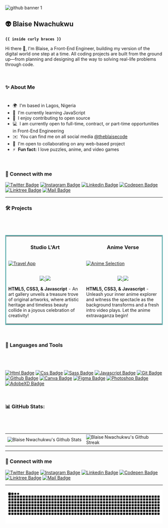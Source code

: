![github banner 1](https://github.com/theblaisecode/imnotsureyet/assets/89015653/ef090987-993e-4476-8169-6dc961c6b521)

## 👽 Blaise Nwachukwu

**`{{ inside curly braces }}`**

Hi there 👋, I'm Blaise, a Front-End Engineer, building my version of the digital world one step at a time. All coding projects are built from the ground up—from planning and designing all the way to solving real-life problems through code.

<br/>

### ✨ About Me

#

*   🌍  I'm based in Lagos, Nigeria
*   🧠  I'm currently learning JavaScript
*   🚀  I enjoy contributing to open source
*   💻  I am currently open to full-time, contract, or part-time opportunities in Front-End Engineering
*   ✉️  You can find me on all social media [@theblaisecode](@theblaisecode)
*   🤝  I'm open to collaborating on any web-based project
*   ⚡  **Fun fact:** I love puzzles, anime, and video games
<!-- *   🌐  Explore my portfolio at [TheBlaiseCode Portfolio](https://theblaisecode/) -->

<br/>


### 🔗 Connect with me

<!-- Social icons section -->

[![Twitter Badge](https://img.shields.io/badge/-twitter-00C7F7?style=for-the-badge&labelColor=1ca0f1&logo=twitter&logoColor=white)](https://twitter.com/theblaisecode)
[![Instagram Badge](https://img.shields.io/badge/-instagram-e84393?style=for-the-badge&labelColor=bf397a&logo=instagram&logoColor=white)](https://instagram.com/theblaisecode)
[![Linkedin Badge](https://img.shields.io/badge/-LinkedIn-139ddd?style=for-the-badge&labelColor=0e76a8&logo=linkedin&logoColor=white)](https://www.linkedin.com/in/theblaisecode/)
[![Codepen Badge](https://img.shields.io/badge/Codepen-f2f2f2?style=for-the-badge&labelColor=595959&logo=codepen&logoColor=white)](https://codepen.io/theblaisecode)
[![Linktree Badge](https://img.shields.io/badge/linktree-1de9b6?style=for-the-badge&labelColor=16b58d&logo=linktree&logoColor=white)](https://linktr.ee/theblaisecode)
[![Mail Badge](https://img.shields.io/badge/-mail-E94134?style=for-the-badge&labelColor=CC2D29&logo=gmail&logoColor=white)](mailto:theblaisecode@gmail.com)

---

### 🛠 Projects

#

<br/>

<table bordercolor="#66b2b2">
   <tr>
      <td width="50%" valign="top">
         <h3 align="center">Studio L'Art</h3>
         <br />
         <a target="_blank" href="https://theblaisecode.github.io/Studio-L-art/">
            <img src="images/studio.gif" width="100%" alt="Travel App" />
         </a>
         <br />
         <br />
         <p align="center">
            <a href="https://github.com/theblaisecode/Studio-L-art" target="_blank">
               <img
                  src="https://img.shields.io/badge/REPO-000000?style=for-the-badge&logo=github&logoColor=white"
               />
            </a>
            <a href="https://theblaisecode.github.io/Studio-L-art/" target="_blank">
               <img
                  src="https://img.shields.io/badge/WEBSITE-BEE392?style=for-the-badge&logo=wordpress&logoColor=black"
               />
            </a>
         </p>
         <p>
            <strong
               >HTML5, CSS3, & Javascript</strong> - An art gallery unveils a treasure trove of original artworks, where artistic heritage and timeless beauty collide in a joyous celebration of creativity!
      </td>
      <td width="50%" valign="top">
         <h3 align="center">Anime Verse</h3>
         <br />
         <a
            target="_blank"
            href="https://theblaisecode.github.io/Anime-Project/"
         >
            <img src="images/anime.gif" width="100%" alt="Anime Selection" />
         </a>
         <br />
         <br />
         <p align="center">
            <a href="https://github.com/theblaisecode/Anime-Project" target="_blank">
               <img
                  src="https://img.shields.io/badge/REPO-000000?style=for-the-badge&logo=github&logoColor=white"
               />
            </a>
            <a
               href="https://theblaisecode.github.io/Anime-Project/"
               target="_blank"
            >
               <img
                  src="https://img.shields.io/badge/WEBSITE-BEE392?style=for-the-badge&logo=wordpress&logoColor=black"
               />
            </a>
         </p>
         <p>
            <strong>HTML5, CSS3, & Javascript</strong> - Unleash your inner anime explorer and witness the spectacle as the background transforms and a fresh intro video plays. Let the anime extravaganza begin!
         </p>
      </td>
   </tr>
<!--
   <tr>
      <td width="50%" valign="top">
         <h3 align="center">TheBlaiseCode</h3>
         <br />
         <a target="_blank" href="https://theblaisecode.netlify.app/">
            <img src="images/blaise.gif" width="100%" alt="Portfolio" />
         </a>
         <br />
         <br />
         <p align="center">
            <a href="https://github.com/theblaisecode" target="_blank">
               <img
                  src="https://img.shields.io/badge/REPO-000000?style=for-the-badge&logo=github&logoColor=white"
               />
            </a>
            <a href="https://theblaisecode.netlify.app/" target="_blank">
               <img
                  src="https://img.shields.io/badge/WEBSITE-BEE392?style=for-the-badge&logo=wordpress&logoColor=black"
               />
            </a>
         </p>
         <p>
            <strong>HTML5, CSS3, & Javascript</strong> - A portfolio site, a digital showcase where my ideas come to life. Contains my projects and collaborations, and ways to get in touch with me.
         </p>
      </td>
      <td width="50%" valign="top">
         <h3 align="center">Matching Cards</h3>
         <br />
         <a target="_blank" href="https://poke-matchcards.netlify.app/">
            <img
               src="images/gif3.gif"
               width="100%"
               alt="Matching Cards"
            />
         </a>
         <br />
         <br />
         <p align="center">
            <a href="https://github.com/theblaisecode" target="_blank">
               <img
                  src="https://img.shields.io/badge/REPO-000000?style=for-the-badge&logo=github&logoColor=white"
               />
            </a>
            <a href="https://poke-matchcards.netlify.app" target="_blank">
               <img
                  src="https://img.shields.io/badge/WEBSITE-BEE392?style=for-the-badge&logo=wordpress&logoColor=black"
               />
            </a>
         </p>
         <p>
            <strong>HTML5, CSS3, & Javascript</strong> - With over 100
            different cards, test your memory in these three popular
            trading card themes, Pokemon, Yugioh, & Magic: The Gathering!
         </p>
      </td>
   </tr> -->
</table>

<br/>

### 🧰 Languages and Tools

#

<!-- TODO: Make technologies links takes you to repositories -->
<br/>

[![Html Badge](https://img.shields.io/badge/-html5-E9562F?style=for-the-badge&labelColor=black&logo=html5&logoColor=E9562F)](#)
[![Css Badge](https://img.shields.io/badge/-css3-279fd4?style=for-the-badge&labelColor=black&logo=css3&logoColor=279fd4)](#)
[![Sass Badge](https://img.shields.io/badge/-Sass-hotpink?style=for-the-badge&labelColor=black&logo=sass&logoColor=hotpink)](#)
[![Javascript Badge](https://img.shields.io/badge/-Javascript-F0DB4F?style=for-the-badge&labelColor=black&logo=javascript&logoColor=F0DB4F)](#)
[![Git Badge](https://img.shields.io/badge/-Git-F34F29?style=for-the-badge&labelColor=black&logo=git&logoColor=F34F29)](#)
[![Github Badge](https://img.shields.io/badge/-Github-f2f2f2?style=for-the-badge&labelColor=black&logo=github&logoColor=ffffff)](#)
[![Canva Badge](https://img.shields.io/badge/Canva-%2300C4CC.svg?style=for-the-badge&labelColor=black&logo=canva&logoColor=0FBFC7)](#)
[![Figma Badge](https://img.shields.io/badge/-Figma-EA4C1D?style=for-the-badge&labelColor=black&logo=figma&logoColor=ffffff)](#)
[![Photoshop Badge](https://img.shields.io/badge/-Photoshop-2FA3F7?style=for-the-badge&labelColor=black&logo=adobephotoshop&logoColor=2FA3F7)](#)
[![AdobeXD Badge](https://img.shields.io/badge/-AdobeXD-F72ABE?style=for-the-badge&labelColor=black&logo=adobexd&logoColor=F72ABE)](#)

<br/>

### 📊 GitHub Stats:

#

<br/>

<table>
  <tr>
    <td width="50%">
      <img alt="Blaise Nwachukwu's Github Stats" src="https://github-readme-stats.vercel.app/api?username=theblaisecode&theme=nightowl&hide_border=true&include_all_commits=true&count_private=true"/>
    </td>
    <td width="50%">
      <img alt="Blaise Nwachukwu's Github Streak" src="https://github-readme-streak-stats.herokuapp.com/?user=theblaisecode&theme=nightowl&hide_border=true"/>
    </td>
    <!-- <td>
      <img alt="Blaise Nwachukwu's Top Languages" src="https://github-readme-stats.vercel.app/api/top-langs/?username=theblaisecode&langs_count=8&count_private=true&layout=compact&theme=nightowl&hide_border=true"/>
    </td> -->
  </tr>
  </table>

<!-- ---

[![](https://visitcount.itsvg.in/api?id=theblaisecode&label=Profile%20Views&color=3&icon=0&pretty=true)](https://visitcount.itsvg.in) -->

---

### 🔗 Connect with me

<!-- Social icons section -->

[![Twitter Badge](https://img.shields.io/badge/-twitter-00C7F7?style=for-the-badge&labelColor=1ca0f1&logo=twitter&logoColor=white)](https://twitter.com/theblaisecode)
[![Instagram Badge](https://img.shields.io/badge/-instagram-e84393?style=for-the-badge&labelColor=bf397a&logo=instagram&logoColor=white)](https://instagram.com/theblaisecode)
[![Linkedin Badge](https://img.shields.io/badge/-LinkedIn-139ddd?style=for-the-badge&labelColor=0e76a8&logo=linkedin&logoColor=white)](https://www.linkedin.com/in/theblaisecode/)
[![Codepen Badge](https://img.shields.io/badge/Codepen-f2f2f2?style=for-the-badge&labelColor=595959&logo=codepen&logoColor=white)](https://codepen.io/theblaisecode)
[![Linktree Badge](https://img.shields.io/badge/linktree-1de9b6?style=for-the-badge&labelColor=16b58d&logo=linktree&logoColor=white)](https://linktr.ee/theblaisecode)
[![Mail Badge](https://img.shields.io/badge/-mail-E94134?style=for-the-badge&labelColor=CC2D29&logo=gmail&logoColor=white)](mailto:theblaisecode@gmail.com)

<!-- <p align="left"> <img src="https://komarev.com/ghpvc/?username=thelaisecode&label=Profile%20views&color=0e75b6&style=flat" alt="thelaisecode" /> </p> -->

---  


<picture>
  <source
    media="(prefers-color-scheme: dark)"
    srcset="https://raw.githubusercontent.com/theblaisecode/theblaisecode/output/github-contribution-grid-snake-dark.svg"
  />
  <source
    media="(prefers-color-scheme: light)"
    srcset="https://raw.githubusercontent.com/theblaisecode/theblaisecode/output/github-contribution-grid-snake.svg"
  />
  <img
    alt="github contribution grid snake animation"
    src="https://raw.githubusercontent.com/theblaisecode/theblaisecode/output/github-contribution-grid-snake.svg"
  />
</picture>
<!-- ![Snake animation](https://github.com/theblaisecode/theblaisecode/blob/output/github-contribution-grid-snake-dark.svg) -->

